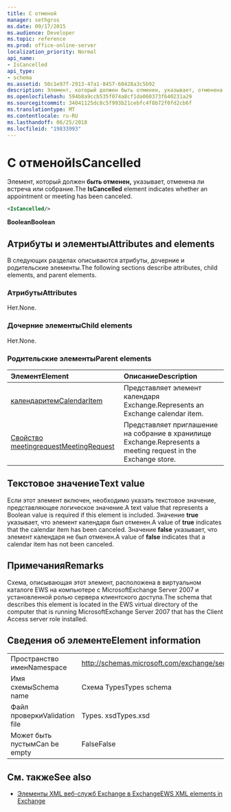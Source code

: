 ```yaml
---
title: С отменой
manager: sethgros
ms.date: 09/17/2015
ms.audience: Developer
ms.topic: reference
ms.prod: office-online-server
localization_priority: Normal
api_name:
- IsCancelled
api_type:
- schema
ms.assetid: 50c1e97f-2913-47a1-8457-60428a3c5b92
description: Элемент, который должен быть отменен, указывает, отменена ли встреча или собрание.
ms.openlocfilehash: 594b8a9ccb535f074a8cf1da060373f640231a29
ms.sourcegitcommit: 34041125dc8c5f993b21cebfc4f8b72f0fd2cb6f
ms.translationtype: MT
ms.contentlocale: ru-RU
ms.lasthandoff: 06/25/2018
ms.locfileid: "19833993"
---
```

# <a name="iscancelled"></a><span data-ttu-id="72f75-103">С отменой</span><span class="sxs-lookup"><span data-stu-id="72f75-103">IsCancelled</span></span>

<span data-ttu-id="72f75-104">Элемент, который должен **быть отменен,** указывает, отменена ли встреча или собрание.</span><span class="sxs-lookup"><span data-stu-id="72f75-104">The **IsCancelled** element indicates whether an appointment or meeting has been canceled.</span></span> 
  
```xml
<IsCancelled/>
```

 <span data-ttu-id="72f75-105">**Boolean**</span><span class="sxs-lookup"><span data-stu-id="72f75-105">**Boolean**</span></span>
## <a name="attributes-and-elements"></a><span data-ttu-id="72f75-106">Атрибуты и элементы</span><span class="sxs-lookup"><span data-stu-id="72f75-106">Attributes and elements</span></span>

<span data-ttu-id="72f75-107">В следующих разделах описываются атрибуты, дочерние и родительские элементы.</span><span class="sxs-lookup"><span data-stu-id="72f75-107">The following sections describe attributes, child elements, and parent elements.</span></span>
  
### <a name="attributes"></a><span data-ttu-id="72f75-108">Атрибуты</span><span class="sxs-lookup"><span data-stu-id="72f75-108">Attributes</span></span>

<span data-ttu-id="72f75-109">Нет.</span><span class="sxs-lookup"><span data-stu-id="72f75-109">None.</span></span>
  
### <a name="child-elements"></a><span data-ttu-id="72f75-110">Дочерние элементы</span><span class="sxs-lookup"><span data-stu-id="72f75-110">Child elements</span></span>

<span data-ttu-id="72f75-111">Нет.</span><span class="sxs-lookup"><span data-stu-id="72f75-111">None.</span></span>
  
### <a name="parent-elements"></a><span data-ttu-id="72f75-112">Родительские элементы</span><span class="sxs-lookup"><span data-stu-id="72f75-112">Parent elements</span></span>

|<span data-ttu-id="72f75-113">**Элемент**</span><span class="sxs-lookup"><span data-stu-id="72f75-113">**Element**</span></span>|<span data-ttu-id="72f75-114">**Описание**</span><span class="sxs-lookup"><span data-stu-id="72f75-114">**Description**</span></span>|
|:-----|:-----|
|[<span data-ttu-id="72f75-115">календаритем</span><span class="sxs-lookup"><span data-stu-id="72f75-115">CalendarItem</span></span>](calendaritem.md) <br/> |<span data-ttu-id="72f75-116">Представляет элемент календаря Exchange.</span><span class="sxs-lookup"><span data-stu-id="72f75-116">Represents an Exchange calendar item.</span></span>  <br/> |
|[<span data-ttu-id="72f75-117">Свойство meetingrequest</span><span class="sxs-lookup"><span data-stu-id="72f75-117">MeetingRequest</span></span>](meetingrequest.md) <br/> |<span data-ttu-id="72f75-118">Представляет приглашение на собрание в хранилище Exchange.</span><span class="sxs-lookup"><span data-stu-id="72f75-118">Represents a meeting request in the Exchange store.</span></span>  <br/> |
   
## <a name="text-value"></a><span data-ttu-id="72f75-119">Текстовое значение</span><span class="sxs-lookup"><span data-stu-id="72f75-119">Text value</span></span>

<span data-ttu-id="72f75-120">Если этот элемент включен, необходимо указать текстовое значение, представляющее логическое значение.</span><span class="sxs-lookup"><span data-stu-id="72f75-120">A text value that represents a Boolean value is required if this element is included.</span></span> <span data-ttu-id="72f75-121">Значение **true** указывает, что элемент календаря был отменен.</span><span class="sxs-lookup"><span data-stu-id="72f75-121">A value of **true** indicates that the calendar item has been canceled.</span></span> <span data-ttu-id="72f75-122">Значение **false** указывает, что элемент календаря не был отменен.</span><span class="sxs-lookup"><span data-stu-id="72f75-122">A value of **false** indicates that a calendar item has not been canceled.</span></span> 
  
## <a name="remarks"></a><span data-ttu-id="72f75-123">Примечания</span><span class="sxs-lookup"><span data-stu-id="72f75-123">Remarks</span></span>

<span data-ttu-id="72f75-124">Схема, описывающая этот элемент, расположена в виртуальном каталоге EWS на компьютере с MicrosoftExchange Server 2007 и установленной ролью сервера клиентского доступа.</span><span class="sxs-lookup"><span data-stu-id="72f75-124">The schema that describes this element is located in the EWS virtual directory of the computer that is running MicrosoftExchange Server 2007 that has the Client Access server role installed.</span></span>
  
## <a name="element-information"></a><span data-ttu-id="72f75-125">Сведения об элементе</span><span class="sxs-lookup"><span data-stu-id="72f75-125">Element information</span></span>

|||
|:-----|:-----|
|<span data-ttu-id="72f75-126">Пространство имен</span><span class="sxs-lookup"><span data-stu-id="72f75-126">Namespace</span></span>  <br/> |http://schemas.microsoft.com/exchange/services/2006/types  <br/> |
|<span data-ttu-id="72f75-127">Имя схемы</span><span class="sxs-lookup"><span data-stu-id="72f75-127">Schema name</span></span>  <br/> |<span data-ttu-id="72f75-128">Схема Types</span><span class="sxs-lookup"><span data-stu-id="72f75-128">Types schema</span></span>  <br/> |
|<span data-ttu-id="72f75-129">Файл проверки</span><span class="sxs-lookup"><span data-stu-id="72f75-129">Validation file</span></span>  <br/> |<span data-ttu-id="72f75-130">Types. xsd</span><span class="sxs-lookup"><span data-stu-id="72f75-130">Types.xsd</span></span>  <br/> |
|<span data-ttu-id="72f75-131">Может быть пустым</span><span class="sxs-lookup"><span data-stu-id="72f75-131">Can be empty</span></span>  <br/> |<span data-ttu-id="72f75-132">False</span><span class="sxs-lookup"><span data-stu-id="72f75-132">False</span></span>  <br/> |
   
## <a name="see-also"></a><span data-ttu-id="72f75-133">См. также</span><span class="sxs-lookup"><span data-stu-id="72f75-133">See also</span></span>



- [<span data-ttu-id="72f75-134">Элементы XML веб-служб Exchange в Exchange</span><span class="sxs-lookup"><span data-stu-id="72f75-134">EWS XML elements in Exchange</span></span>](ews-xml-elements-in-exchange.md)

